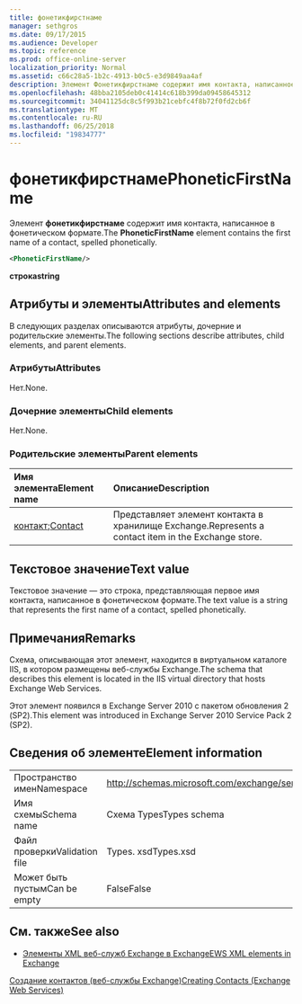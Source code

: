 ```yaml
---
title: фонетикфирстнаме
manager: sethgros
ms.date: 09/17/2015
ms.audience: Developer
ms.topic: reference
ms.prod: office-online-server
localization_priority: Normal
ms.assetid: c66c28a5-1b2c-4913-b0c5-e3d9849aa4af
description: Элемент Фонетикфирстнаме содержит имя контакта, написанное в фонетическом формате.
ms.openlocfilehash: 48bba2105deb0c41414c618b399da09458645312
ms.sourcegitcommit: 34041125dc8c5f993b21cebfc4f8b72f0fd2cb6f
ms.translationtype: MT
ms.contentlocale: ru-RU
ms.lasthandoff: 06/25/2018
ms.locfileid: "19834777"
---
```

# <a name="phoneticfirstname"></a><span data-ttu-id="eeed6-103">фонетикфирстнаме</span><span class="sxs-lookup"><span data-stu-id="eeed6-103">PhoneticFirstName</span></span>

<span data-ttu-id="eeed6-104">Элемент **фонетикфирстнаме** содержит имя контакта, написанное в фонетическом формате.</span><span class="sxs-lookup"><span data-stu-id="eeed6-104">The **PhoneticFirstName** element contains the first name of a contact, spelled phonetically.</span></span> 
  
```XML
<PhoneticFirstName/>
```

 <span data-ttu-id="eeed6-105">**строка**</span><span class="sxs-lookup"><span data-stu-id="eeed6-105">**string**</span></span>
## <a name="attributes-and-elements"></a><span data-ttu-id="eeed6-106">Атрибуты и элементы</span><span class="sxs-lookup"><span data-stu-id="eeed6-106">Attributes and elements</span></span>

<span data-ttu-id="eeed6-107">В следующих разделах описываются атрибуты, дочерние и родительские элементы.</span><span class="sxs-lookup"><span data-stu-id="eeed6-107">The following sections describe attributes, child elements, and parent elements.</span></span>
  
### <a name="attributes"></a><span data-ttu-id="eeed6-108">Атрибуты</span><span class="sxs-lookup"><span data-stu-id="eeed6-108">Attributes</span></span>

<span data-ttu-id="eeed6-109">Нет.</span><span class="sxs-lookup"><span data-stu-id="eeed6-109">None.</span></span>
  
### <a name="child-elements"></a><span data-ttu-id="eeed6-110">Дочерние элементы</span><span class="sxs-lookup"><span data-stu-id="eeed6-110">Child elements</span></span>

<span data-ttu-id="eeed6-111">Нет.</span><span class="sxs-lookup"><span data-stu-id="eeed6-111">None.</span></span>
  
### <a name="parent-elements"></a><span data-ttu-id="eeed6-112">Родительские элементы</span><span class="sxs-lookup"><span data-stu-id="eeed6-112">Parent elements</span></span>

|<span data-ttu-id="eeed6-113">**Имя элемента**</span><span class="sxs-lookup"><span data-stu-id="eeed6-113">**Element name**</span></span>|<span data-ttu-id="eeed6-114">**Описание**</span><span class="sxs-lookup"><span data-stu-id="eeed6-114">**Description**</span></span>|
|:-----|:-----|
|<span data-ttu-id="eeed6-115">[контакт](contact.md);</span><span class="sxs-lookup"><span data-stu-id="eeed6-115">[Contact](contact.md)</span></span> <br/> |<span data-ttu-id="eeed6-116">Представляет элемент контакта в хранилище Exchange.</span><span class="sxs-lookup"><span data-stu-id="eeed6-116">Represents a contact item in the Exchange store.</span></span>  <br/> |
   
## <a name="text-value"></a><span data-ttu-id="eeed6-117">Текстовое значение</span><span class="sxs-lookup"><span data-stu-id="eeed6-117">Text value</span></span>

<span data-ttu-id="eeed6-118">Текстовое значение — это строка, представляющая первое имя контакта, написанное в фонетическом формате.</span><span class="sxs-lookup"><span data-stu-id="eeed6-118">The text value is a string that represents the first name of a contact, spelled phonetically.</span></span>
  
## <a name="remarks"></a><span data-ttu-id="eeed6-119">Примечания</span><span class="sxs-lookup"><span data-stu-id="eeed6-119">Remarks</span></span>

<span data-ttu-id="eeed6-120">Схема, описывающая этот элемент, находится в виртуальном каталоге IIS, в котором размещены веб-службы Exchange.</span><span class="sxs-lookup"><span data-stu-id="eeed6-120">The schema that describes this element is located in the IIS virtual directory that hosts Exchange Web Services.</span></span>
  
<span data-ttu-id="eeed6-121">Этот элемент появился в Exchange Server 2010 с пакетом обновления 2 (SP2).</span><span class="sxs-lookup"><span data-stu-id="eeed6-121">This element was introduced in Exchange Server 2010 Service Pack 2 (SP2).</span></span>
  
## <a name="element-information"></a><span data-ttu-id="eeed6-122">Сведения об элементе</span><span class="sxs-lookup"><span data-stu-id="eeed6-122">Element information</span></span>

|||
|:-----|:-----|
|<span data-ttu-id="eeed6-123">Пространство имен</span><span class="sxs-lookup"><span data-stu-id="eeed6-123">Namespace</span></span>  <br/> |http://schemas.microsoft.com/exchange/services/2006/types  <br/> |
|<span data-ttu-id="eeed6-124">Имя схемы</span><span class="sxs-lookup"><span data-stu-id="eeed6-124">Schema name</span></span>  <br/> |<span data-ttu-id="eeed6-125">Схема Types</span><span class="sxs-lookup"><span data-stu-id="eeed6-125">Types schema</span></span>  <br/> |
|<span data-ttu-id="eeed6-126">Файл проверки</span><span class="sxs-lookup"><span data-stu-id="eeed6-126">Validation file</span></span>  <br/> |<span data-ttu-id="eeed6-127">Types. xsd</span><span class="sxs-lookup"><span data-stu-id="eeed6-127">Types.xsd</span></span>  <br/> |
|<span data-ttu-id="eeed6-128">Может быть пустым</span><span class="sxs-lookup"><span data-stu-id="eeed6-128">Can be empty</span></span>  <br/> |<span data-ttu-id="eeed6-129">False</span><span class="sxs-lookup"><span data-stu-id="eeed6-129">False</span></span>  <br/> |
   
## <a name="see-also"></a><span data-ttu-id="eeed6-130">См. также</span><span class="sxs-lookup"><span data-stu-id="eeed6-130">See also</span></span>



- [<span data-ttu-id="eeed6-131">Элементы XML веб-служб Exchange в Exchange</span><span class="sxs-lookup"><span data-stu-id="eeed6-131">EWS XML elements in Exchange</span></span>](ews-xml-elements-in-exchange.md)


[<span data-ttu-id="eeed6-132">Создание контактов (веб-службы Exchange)</span><span class="sxs-lookup"><span data-stu-id="eeed6-132">Creating Contacts (Exchange Web Services)</span></span>](http://msdn.microsoft.com/library/4845917e-70d1-481c-bbd7-011ec6571789%28Office.15%29.aspx)


